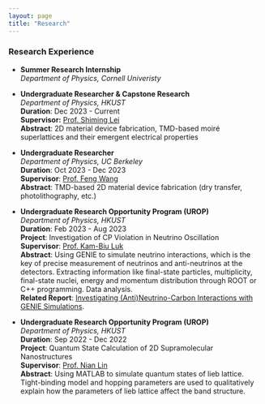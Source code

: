 ```yaml
---
layout: page
title: "Research"
---
```



### Research Experience
* **Summer Research Internship**     
  *Department of Physics, Cornell Univeristy*

* **Undergraduate Researcher & Capstone Research**     
  *Department of Physics, HKUST*           
  **Duration**: Dec 2023 - Current     
  **Supervisor:** [Prof. Shiming Lei](https://physics.ust.hk/eng/people_detail.php?pplcat=1&id=730)     
  **Abstract**: 2D material device fabrication, TMD-based moiré superlattices and their emergent electrical properties

* **Undergraduate Researcher**      
  *Department of Physics, UC Berkeley*          
  **Duration**: Oct 2023 - Dec 2023    
  **Supervisor**: [Prof. Feng Wang](https://physics.berkeley.edu/people/faculty/feng-wang)      
  **Abstract**: TMD-based 2D material device fabrication (dry transfer, photolithography, etc.)

* **Undergraduate Research Opportunity Program (UROP)**      
  *Department of Physics, HKUST*               
  **Duration**: Feb 2023 - Aug 2023   
  **Project**: Investigation of CP Violation in Neutrino Oscillation      
  **Supervisor**: [Prof. Kam-Biu Luk](https://ias.hkust.edu.hk/people/ias-members/faculty/prof-luk-kam-biu)       
  **Abstract**: Using GENIE to simulate neutrino interactions, which is the key of precise measurement of neutrinos and anti-neutrinos at the detectors. Extracting information like final-state particles, multiplicity, final-state nuclei, energy and momentum distribution through ROOT or C++ programming. Data analysis.    
  **Related Report**: [Investigating (Anti)Neutrino-Carbon Interactions with GENIE Simulations](https://sxubi.github.io/UROP2100_XU_Sihong.pdf).         
  
* **Undergraduate Research Opportunity Program (UROP)**      
  *Department of Physics, HKUST*                 
  **Duration**: Sep 2022 - Dec 2022   
  **Project**: Quantum State Calculation of 2D Supramolecular Nanostructures     
  **Supervisor**: [Prof. Nian Lin](https://physics.ust.hk/eng/people_detail.php?pplcat=1&id=18)       
  **Abstract**: Using MATLAB to simulate quantum states of lieb lattice. Tight-binding model and hopping parameters are used to qualitatively explain how the parameters of lieb lattice affect the band structure.
